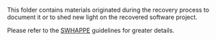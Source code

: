 This folder contains materials originated during the recovery process to document it or to shed new light on the recovered software project.

Please refer to the [SWHAPPE](https://github.com/Unipisa/SWHAPPE) guidelines for greater details. 
